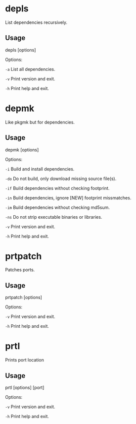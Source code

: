 # depls

List dependencies recursively.

## Usage

depls [options]

Options:

`-a` List all dependencies.

`-v` Print version and exit.

`-h` Print help and exit.


# depmk

Like pkgmk but for dependencies.

## Usage

depmk [options]

Options:

`-i` Build and install dependencies.

`-do` Do not build, only download missing source file(s).

`-if` Build dependencies without checking footprint.

`-in` Build dependencies, ignore [NEW] footprint missmatches.

`-im` Build dependencies without checking md5sum.

`-ns` Do not strip executable binaries or libraries.

`-v` Print version and exit.

`-h` Print help and exit.


# prtpatch

Patches ports.

## Usage

prtpatch [options]

Options:

`-v` Print version and exit.

`-h` Print help and exit.


# prtl

Prints port location

## Usage

prtl [options] [port]

Options:

`-v` Print version and exit.

`-h` Print help and exit.
